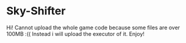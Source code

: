 # Sky-Shifter


Hi! Cannot upload the whole game code because some files are over 100MB :((
Instead i will upload the executor of it.
Enjoy!
